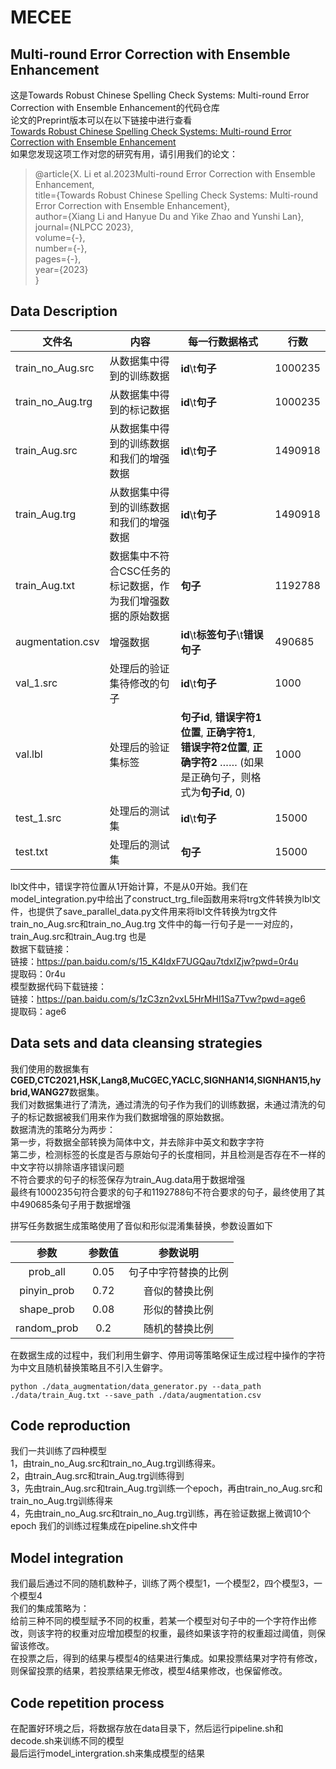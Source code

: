 # MECEE
## Multi-round Error Correction with Ensemble Enhancement ##
这是Towards Robust Chinese Spelling Check Systems: Multi-round Error Correction with Ensemble Enhancement的代码仓库  
论文的Preprint版本可以在以下链接中进行查看  
[Towards Robust Chinese Spelling Check Systems: Multi-round Error Correction with Ensemble Enhancement](https://drive.google.com/file/d/1DZOZfUwnaTmQrpv7TUgDgtX0Ga6cdvbB/view?usp=sharing)  
如果您发现这项工作对您的研究有用，请引用我们的论文：
> @article{X. Li et al.2023Multi-round Error Correction with Ensemble Enhancement,  
title={Towards Robust Chinese Spelling Check Systems: Multi-round Error Correction with Ensemble Enhancement},  
author={Xiang Li and Hanyue Du and Yike Zhao and Yunshi Lan},  
journal={NLPCC 2023},  
volume={-},   
number={-},  
pages={-},  
year={2023}  
}

## Data Description ##

| 文件名     | 内容 |每一行数据格式|行数|
| ----------- | ----------- |----------- |----------- |
| train_no_Aug.src      | 从数据集中得到的训练数据      |**id**\t**句子**|1000235|
| train_no_Aug.trg     | 从数据集中得到的标记数据      |**id**\t**句子**|1000235|
| train_Aug.src      | 从数据集中得到的训练数据和我们的增强数据       |**id**\t**句子**|1490918|
| train_Aug.trg      | 从数据集中得到的训练数据和我们的增强数据       |**id**\t**句子**|1490918|
| train_Aug.txt      | 数据集中不符合CSC任务的标记数据，作为我们增强数据的原始数据       |**句子**|1192788|
|augmentation.csv|增强数据|**id**\t**标签句子**\t**错误句子**|490685|
| val_1.src      | 处理后的验证集待修改的句子      |**id**\t**句子**|1000|
| val.lbl      | 处理后的验证集标签      |**句子id**, **错误字符1位置**, **正确字符1**, **错误字符2位置**, **正确字符2** ……  (如果是正确句子，则格式为**句子id**, 0)|1000|
| test_1.src      | 处理后的测试集      |**id**\t**句子**|15000|
| test.txt     | 处理后的测试集       |**句子**|15000|

lbl文件中，错误字符位置从1开始计算，不是从0开始。我们在model_integration.py中给出了construct_trg_file函数用来将trg文件转换为lbl文件，也提供了save_parallel_data.py文件用来将lbl文件转换为trg文件  
train_no_Aug.src和train_no_Aug.trg 文件中的每一行句子是一一对应的，train_Aug.src和train_Aug.trg 也是  
数据下载链接：  
链接：https://pan.baidu.com/s/15_K4IdxF7UGQau7tdxIZjw?pwd=0r4u  
提取码：0r4u  
模型数据代码下载链接：  
链接：https://pan.baidu.com/s/1zC3zn2vxL5HrMHl1Sa7Tvw?pwd=age6  
提取码：age6
  
## Data sets and data cleansing strategies ##
我们使用的数据集有**CGED,CTC2021,HSK,Lang8,MuCGEC,YACLC,SIGNHAN14,SIGNHAN15,hybrid,WANG27**数据集。  
我们对数据集进行了清洗，通过清洗的句子作为我们的训练数据，未通过清洗的句子的标记数据被我们用来作为我们数据增强的原始数据。  
数据清洗的策略分为两步：  
第一步，将数据全部转换为简体中文，并去除非中英文和数字字符  
第二步，检测标签的长度是否与原始句子的长度相同，并且检测是否存在不一样的中文字符以排除语序错误问题  
不符合要求的句子的标签保存为train_Aug.data用于数据增强  
最终有1000235句符合要求的句子和1192788句不符合要求的句子，最终使用了其中490685条句子用于数据增强
  
拼写任务数据生成策略使用了音似和形似混淆集替换，参数设置如下  

|   参数     |  参数值   |    参数说明    |
|:---------:|:---------:|:------------:|
|  prob_all |  0.05   | 句子中字符替换的比例 |
| pinyin_prob |  0.72       | 音似的替换比例 |
| shape_prob |   0.08       | 形似的替换比例 |
| random_prob | 0.2         | 随机的替换比例 |

在数据生成的过程中，我们利用生僻字、停用词等策略保证生成过程中操作的字符为中文且随机替换策略且不引入生僻字。  
```
python ./data_augmentation/data_generator.py --data_path ./data/train_Aug.txt --save_path ./data/augmentation.csv
```
## Code reproduction ##
我们一共训练了四种模型  
1，由train_no_Aug.src和train_no_Aug.trg训练得来。  
2，由train_Aug.src和train_Aug.trg训练得到  
3，先由train_Aug.src和train_Aug.trg训练一个epoch，再由train_no_Aug.src和train_no_Aug.trg训练得来  
4，先由train_no_Aug.src和train_no_Aug.trg训练，再在验证数据上微调10个epoch
我们的训练过程集成在pipeline.sh文件中  
## Model integration ##
我们最后通过不同的随机数种子，训练了两个模型1，一个模型2，四个模型3，一个模型4  
我们的集成策略为：  
给前三种不同的模型赋予不同的权重，若某一个模型对句子中的一个字符作出修改，则该字符的权重对应增加模型的权重，最终如果该字符的权重超过阈值，则保留该修改。  
在投票之后，得到的结果与模型4的结果进行集成。如果投票结果对字符有修改，则保留投票的结果，若投票结果无修改，模型4结果修改，也保留修改。
## Code repetition process ##
在配置好环境之后，将数据存放在data目录下，然后运行pipeline.sh和decode.sh来训练不同的模型  
最后运行model_intergration.sh来集成模型的结果
